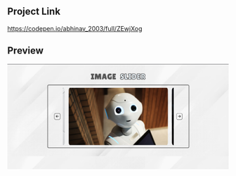 ## Project Link

https://codepen.io/abhinav_2003/full/ZEwjXog

## Preview

![Alt text](image-1.png)

